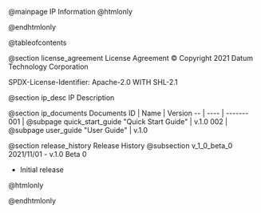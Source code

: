 @mainpage IP Information
@htmlonly
<div class="autonumbering">
@endhtmlonly



@tableofcontents



@section license_agreement License Agreement
© Copyright 2021 Datum Technology Corporation

SPDX-License-Identifier: Apache-2.0 WITH SHL-2.1



@section ip_desc IP Description




@section ip_documents Documents
ID | Name | Version
-- | ---- | -------
001 | @subpage quick_start_guide "Quick Start Guide" | v.1.0
002 | @subpage user_guide "User Guide" | v.1.0



@section release_history Release History
@subsection v_1_0_beta_0 2021/11/01 - v.1.0 Beta 0
- Initial release



@htmlonly
</div>
@endhtmlonly